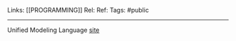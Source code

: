Links: [[PROGRAMMING]]
Rel: 
Ref: 
Tags: #public 

--- 

Unified Modeling Language [site](https://uml.org)